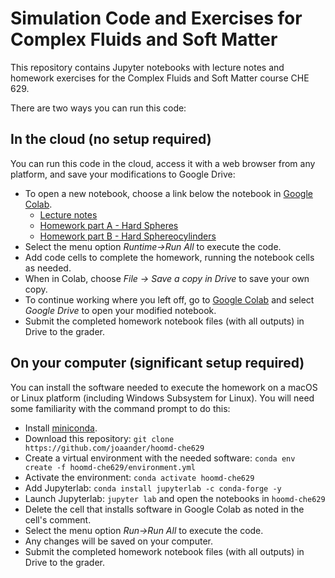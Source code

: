# Simulation Code and Exercises for Complex Fluids and Soft Matter

This repository contains Jupyter notebooks with lecture notes and homework exercises for the Complex Fluids and Soft Matter course CHE 629.

There are two ways you can run this code:

## In the cloud (no setup required)

You can run this code in the cloud, access it with a web browser from any platform, and save your modifications to Google Drive:
* To open a new notebook, choose a link below the notebook in [Google Colab](https://colab.research.google.com/).
  * [Lecture notes](https://colab.research.google.com/github/joaander/hoomd-che629/blob/master/00-Lecture-Notes.ipynb)
  * [Homework part A - Hard Spheres](https://colab.research.google.com/github/joaander/hoomd-che629/blob/master/01-Homework-Hard-Spheres.ipynb)
  * [Homework part B - Hard Sphereocylinders](https://colab.research.google.com/github/joaander/hoomd-che629/blob/master/02-Homework-Hard-Sphereocylinders.ipynb)
* Select the menu option _Runtime->Run All_ to execute the code.
* Add code cells to complete the homework, running the notebook cells as needed.
* When in Colab, choose _File -> Save a copy in Drive_ to save your own copy.
* To continue working where you left off, go to [Google Colab](https://colab.research.google.com/) and select _Google Drive_ to open your modified notebook.
* Submit the completed homework notebook files (with all outputs) in Drive to the grader.

## On your computer (significant setup required)

You can install the software needed to execute the homework on a macOS or Linux platform
(including Windows Subsystem for Linux). You will need some familiarity with the command
prompt to do this:
* Install [miniconda](https://docs.conda.io/en/latest/miniconda.html).
* Download this repository: `git clone https://github.com/joaander/hoomd-che629`
* Create a virtual environment with the needed software: `conda env create -f hoomd-che629/environment.yml`
* Activate the environment: `conda activate hoomd-che629`
* Add Jupyterlab: `conda install jupyterlab -c conda-forge -y`
* Launch Jupyterlab: `jupyter lab` and open the notebooks in `hoomd-che629`
* Delete the cell that installs software in Google Colab as noted in the cell's comment.
* Select the menu option _Run->Run All_ to execute the code.
* Any changes will be saved on your computer.
* Submit the completed homework notebook files (with all outputs) in Drive to the grader.
